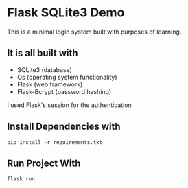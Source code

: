 # Flask SQLite3 Demo
This is a minimal login system built with purposes of learning.

## It is all built with
- SQLite3 (database)
- Os (operating system functionality)
- Flask (web framework)
- Flask-Bcrypt (password hashing)

I used Flask's session for the authentication

## Install Dependencies with
` pip install -r requirements.txt `

## Run Project With
` flask run `

